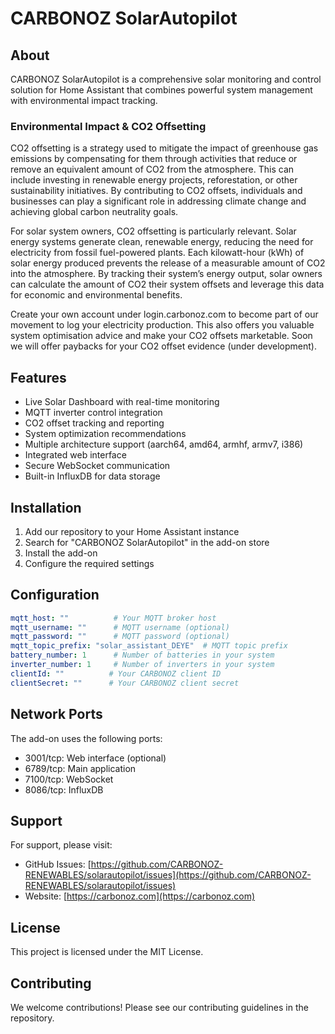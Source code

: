 # CARBONOZ SolarAutopilot

## About

CARBONOZ SolarAutopilot is a comprehensive solar monitoring and control solution for Home Assistant that combines powerful system management with environmental impact tracking.

### Environmental Impact & CO2 Offsetting

CO2 offsetting is a strategy used to mitigate the impact of greenhouse gas emissions by compensating for them through activities that reduce or remove an equivalent amount of CO2 from the atmosphere. This can include investing in renewable energy projects, reforestation, or other sustainability initiatives. By contributing to CO2 offsets, individuals and businesses can play a significant role in addressing climate change and achieving global carbon neutrality goals.

For solar system owners, CO2 offsetting is particularly relevant. Solar energy systems generate clean, renewable energy, reducing the need for electricity from fossil fuel-powered plants. Each kilowatt-hour (kWh) of solar energy produced prevents the release of a measurable amount of CO2 into the atmosphere. By tracking their system’s energy output, solar owners can calculate the amount of CO2 their system offsets and leverage this data for economic and environmental benefits.

Create your own account under login.carbonoz.com to become part of our movement to log your electricity production. This also offers you valuable system optimisation advice and make your CO2 offsets marketable. Soon we will offer paybacks for your CO2 offset evidence (under development).

## Features

- Live Solar Dashboard with real-time monitoring
- MQTT inverter control integration
- CO2 offset tracking and reporting
- System optimization recommendations
- Multiple architecture support (aarch64, amd64, armhf, armv7, i386)
- Integrated web interface
- Secure WebSocket communication
- Built-in InfluxDB for data storage

## Installation

1. Add our repository to your Home Assistant instance
2. Search for "CARBONOZ SolarAutopilot" in the add-on store
3. Install the add-on
4. Configure the required settings

## Configuration

```yaml
mqtt_host: ""          # Your MQTT broker host
mqtt_username: ""      # MQTT username (optional)
mqtt_password: ""      # MQTT password (optional)
mqtt_topic_prefix: "solar_assistant_DEYE"  # MQTT topic prefix
battery_number: 1      # Number of batteries in your system
inverter_number: 1     # Number of inverters in your system
clientId: ""          # Your CARBONOZ client ID
clientSecret: ""      # Your CARBONOZ client secret
```

## Network Ports

The add-on uses the following ports:
- 3001/tcp: Web interface (optional)
- 6789/tcp: Main application
- 7100/tcp: WebSocket
- 8086/tcp: InfluxDB

## Support

For support, please visit:
- GitHub Issues: [https://github.com/CARBONOZ-RENEWABLES/solarautopilot/issues](https://github.com/CARBONOZ-RENEWABLES/solarautopilot/issues)
- Website: [https://carbonoz.com](https://carbonoz.com)

## License

This project is licensed under the MIT License.

## Contributing

We welcome contributions! Please see our contributing guidelines in the repository.
